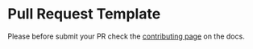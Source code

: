# Pull Request Template

Please before submit your PR check the [contributing page](https://rabbit-client.amenezes.net/docs/contributing/) on the docs.
